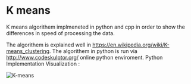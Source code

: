 # K means 

K means algorithem implmeneted in python and cpp in order to show the differences in speed of processing the data.

The algorithem is explained well in https://en.wikipedia.org/wiki/K-means_clustering.
The algorithem in python is run via http://www.codeskulptor.org/ online python enviroment.
Python Implementation Visualization :

![K-means](https://user-images.githubusercontent.com/15849186/77536901-d1fe8900-6ea5-11ea-85be-b94615ce2d3a.PNG)

